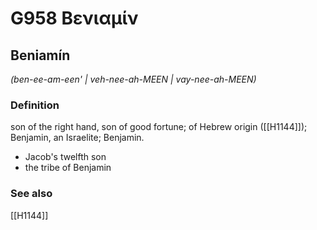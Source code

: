 # G958 Βενιαμίν

## Beniamín

_(ben-ee-am-een' | veh-nee-ah-MEEN | vay-nee-ah-MEEN)_

### Definition

son of the right hand, son of good fortune; of Hebrew origin ([[H1144]]); Benjamin, an Israelite; Benjamin.

- Jacob's twelfth son
- the tribe of Benjamin

### See also

[[H1144]]

